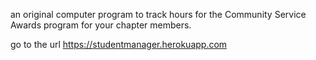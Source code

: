 an original computer program to track hours for the Community Service Awards program for your chapter members.

go to the url https://studentmanager.herokuapp.com
